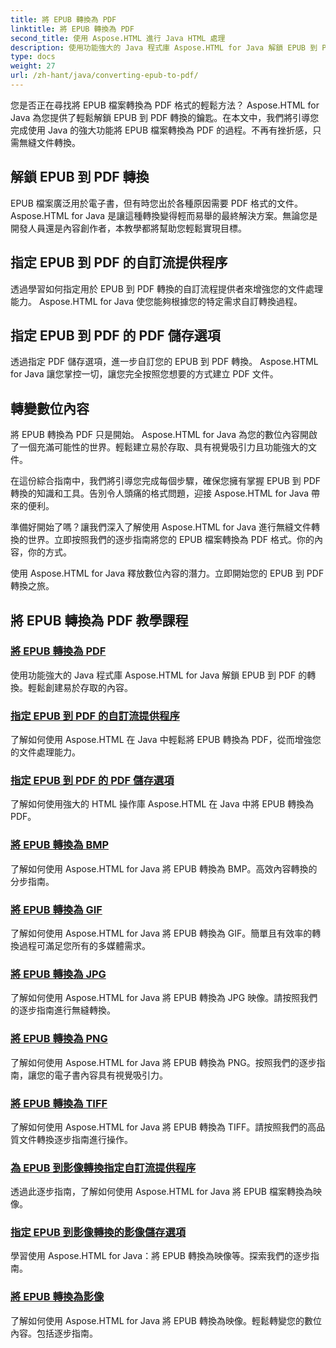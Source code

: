 ```yaml
---
title: 將 EPUB 轉換為 PDF
linktitle: 將 EPUB 轉換為 PDF
second_title: 使用 Aspose.HTML 進行 Java HTML 處理
description: 使用功能強大的 Java 程式庫 Aspose.HTML for Java 解鎖 EPUB 到 PDF 的轉換。輕鬆創建易於存取的內容。
type: docs
weight: 27
url: /zh-hant/java/converting-epub-to-pdf/
---
```


您是否正在尋找將 EPUB 檔案轉換為 PDF 格式的輕鬆方法？ Aspose.HTML for Java 為您提供了輕鬆解鎖 EPUB 到 PDF 轉換的鑰匙。在本文中，我們將引導您完成使用 Java 的強大功能將 EPUB 檔案轉換為 PDF 的過程。不再有挫折感，只需無縫文件轉換。

## 解鎖 EPUB 到 PDF 轉換

EPUB 檔案廣泛用於電子書，但有時您出於各種原因需要 PDF 格式的文件。 Aspose.HTML for Java 是讓這種轉換變得輕而易舉的最終解決方案。無論您是開發人員還是內容創作者，本教學都將幫助您輕鬆實現目標。

## 指定 EPUB 到 PDF 的自訂流提供程序

透過學習如何指定用於 EPUB 到 PDF 轉換的自訂流程提供者來增強您的文件處理能力。 Aspose.HTML for Java 使您能夠根據您的特定需求自訂轉換過程。

## 指定 EPUB 到 PDF 的 PDF 儲存選項

透過指定 PDF 儲存選項，進一步自訂您的 EPUB 到 PDF 轉換。 Aspose.HTML for Java 讓您掌控一切，讓您完全按照您想要的方式建立 PDF 文件。

## 轉變數位內容

將 EPUB 轉換為 PDF 只是開始。 Aspose.HTML for Java 為您的數位內容開啟了一個充滿可能性的世界。輕鬆建立易於存取、具有視覺吸引力且功能強大的文件。

在這份綜合指南中，我們將引導您完成每個步驟，確保您擁有掌握 EPUB 到 PDF 轉換的知識和工具。告別令人頭痛的格式問題，迎接 Aspose.HTML for Java 帶來的便利。

準備好開始了嗎？讓我們深入了解使用 Aspose.HTML for Java 進行無縫文件轉換的世界。立即按照我們的逐步指南將您的 EPUB 檔案轉換為 PDF 格式。你的內容，你的方式。

使用 Aspose.HTML for Java 釋放數位內容的潛力。立即開始您的 EPUB 到 PDF 轉換之旅。
## 將 EPUB 轉換為 PDF 教學課程
### [將 EPUB 轉換為 PDF](./convert-epub-to-pdf/)
使用功能強大的 Java 程式庫 Aspose.HTML for Java 解鎖 EPUB 到 PDF 的轉換。輕鬆創建易於存取的內容。
### [指定 EPUB 到 PDF 的自訂流提供程序](./convert-epub-to-pdf-specify-custom-stream-provider/)
了解如何使用 Aspose.HTML 在 Java 中輕鬆將 EPUB 轉換為 PDF，從而增強您的文件處理能力。
### [指定 EPUB 到 PDF 的 PDF 儲存選項](./convert-epub-to-pdf-specify-pdf-save-options/)
了解如何使用強大的 HTML 操作庫 Aspose.HTML 在 Java 中將 EPUB 轉換為 PDF。
### [將 EPUB 轉換為 BMP](./convert-epub-to-bmp/)
了解如何使用 Aspose.HTML for Java 將 EPUB 轉換為 BMP。高效內容轉換的分步指南。
### [將 EPUB 轉換為 GIF](./convert-epub-to-gif/)
了解如何使用 Aspose.HTML for Java 將 EPUB 轉換為 GIF。簡單且有效率的轉換過程可滿足您所有的多媒體需求。
### [將 EPUB 轉換為 JPG](./convert-epub-to-jpg/)
了解如何使用 Aspose.HTML for Java 將 EPUB 轉換為 JPG 映像。請按照我們的逐步指南進行無縫轉換。
### [將 EPUB 轉換為 PNG](./convert-epub-to-png/)
了解如何使用 Aspose.HTML for Java 將 EPUB 轉換為 PNG。按照我們的逐步指南，讓您的電子書內容具有視覺吸引力。
### [將 EPUB 轉換為 TIFF](./convert-epub-to-tiff/)
了解如何使用 Aspose.HTML for Java 將 EPUB 轉換為 TIFF。請按照我們的高品質文件轉換逐步指南進行操作。
### [為 EPUB 到影像轉換指定自訂流提供程序](./convert-epub-to-image-specify-custom-stream-provider/)
透過此逐步指南，了解如何使用 Aspose.HTML for Java 將 EPUB 檔案轉換為映像。
### [指定 EPUB 到影像轉換的影像儲存選項](./convert-epub-to-image-specify-image-save-options/)
學習使用 Aspose.HTML for Java：將 EPUB 轉換為映像等。探索我們的逐步指南。
### [將 EPUB 轉換為影像](./convert-epub-to-image/)
了解如何使用 Aspose.HTML for Java 將 EPUB 轉換為映像。輕鬆轉變您的數位內容。包括逐步指南。